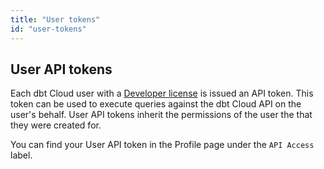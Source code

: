 ```yaml
---
title: "User tokens"
id: "user-tokens"
---
```


## User API tokens

Each dbt Cloud user with a [Developer license](cloud-seats-and-users) is
issued an API token. This token can be used to execute queries against
the dbt Cloud API on the user's behalf. User API tokens inherit the
permissions of the user the that they were created for.

You can find your User API token in the Profile page under the `API Access`
label.

<Lightbox src="/img-next/api-access-profile.png" title="Finding your API token in your dbt Cloud Profile" />

